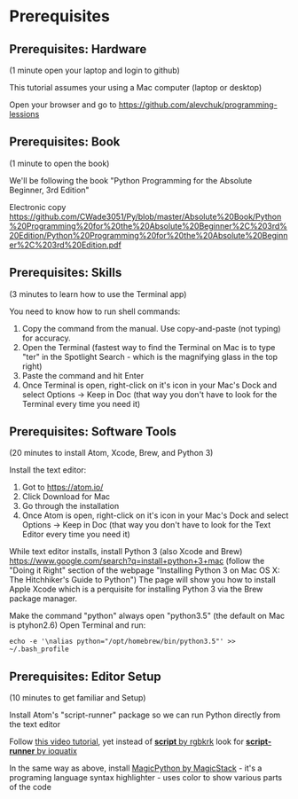 # Prerequisites

## Prerequisites: Hardware
(1 minute open your laptop and login to github)

This tutorial assumes your using a Mac computer (laptop or desktop)

Open your browser and go to https://github.com/alevchuk/programming-lessions


## Prerequisites: Book
(1 minute to open the book)

We'll be following the book "Python Programming for the Absolute Beginner, 3rd Edition"

Electronic copy https://github.com/CWade3051/Py/blob/master/Absolute%20Book/Python%20Programming%20for%20the%20Absolute%20Beginner%2C%203rd%20Edition/Python%20Programming%20for%20the%20Absolute%20Beginner%2C%203rd%20Edition.pdf


## Prerequisites: Skills
(3 minutes to learn how to use the Terminal app)

You need to know how to run shell commands:
1. Copy the command from the manual. Use copy-and-paste (not typing) for accuracy.
2. Open the Terminal (fastest way to find the Terminal on Mac is to type "ter" in the Spotlight Search - which is the magnifying glass in the top right)
3. Paste the command and hit Enter
4. Once Terminal is open, right-click on it's icon in your Mac's Dock and select Options -> Keep in Doc (that way you don't have to look for the Terminal every time you need it)


## Prerequisites: Software Tools
(20 minutes to install Atom, Xcode, Brew, and Python 3)

Install the text editor:
1. Got to https://atom.io/
2. Click Download for Mac
3. Go through the installation
4. Once Atom is open, right-click on it's icon in your Mac's Dock and select Options -> Keep in Doc (that way you don't have to look for the Text Editor every time you need it)

While text editor installs, install Python 3 (also Xcode and Brew)
https://www.google.com/search?q=install+python+3+mac
(follow the "Doing it Right" section of the webpage "Installing Python 3 on Mac OS X: The Hitchhiker's Guide to Python")
The page will show you how to install Apple Xcode which is a perquisite for installing Python 3 via the Brew package manager.

Make the command "python" always open "python3.5" (the default on Mac is ptyhon2.6)
Open Terminal and run:
```
echo -e '\nalias python="/opt/homebrew/bin/python3.5"' >> ~/.bash_profile
```

## Prerequisites: Editor Setup
(10 minutes to get familiar and Setup)

Install Atom's "script-runner" package so we can run Python directly from the text editor

Follow [this video tutorial](https://www.youtube.com/watch?v=QyVnWjZzGVY
), yet instead of [**script** by rgbkrk](https://atom.io/packages/script) look for [**script-runner** by ioquatix](https://atom.io/packages/script-runner) 

In the same way as above, install [MagicPython by MagicStack](https://atom.io/packages/MagicPython) - it's a programing language syntax highlighter - uses color to show various parts of the code

